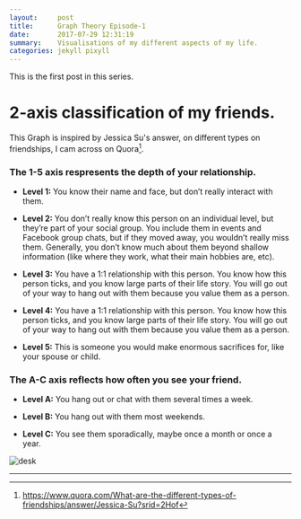 ```yaml
---
layout:     post
title:      Graph Theory Episode-1
date:       2017-07-29 12:31:19
summary:    Visualisations of my different aspects of my life.
categories: jekyll pixyll
---
```


This is the first post in this series.

# 2-axis classification of my friends.

This Graph is inspired by Jessica Su's answer, on different types on friendships, I cam across on Quora[^1].

### The 1-5 axis respresents the depth of your relationship.

* __Level 1:__ You know their name and face, but don’t really interact with them.

* __Level 2:__ You don’t really know this person on an individual level, but they’re part of your social group. You include them in events and Facebook group chats, but if they moved away, you wouldn’t really miss them. Generally, you don’t know much about them beyond shallow information (like where they work, what their main hobbies are, etc).

* __Level 3:__ You have a 1:1 relationship with this person. You know how this person ticks, and you know large parts of their life story. You will go out of your way to hang out with them because you value them as a person.

* __Level 4:__ You have a 1:1 relationship with this person. You know how this person ticks, and you know large parts of their life story. You will go out of your way to hang out with them because you value them as a person.

* __Level 5:__ This is someone you would make enormous sacrifices for, like your spouse or child.

### The A-C axis reflects how often you see your friend.

* __Level A:__ You hang out or chat with them several times a week.

* __Level B:__ You hang out with them most weekends.

* __Level C:__ You see them sporadically, maybe once a month or once a year.

![desk](https://pranavkhadpe.github.io/blog/images/Untitled-1.png)


---

[^1]: https://www.quora.com/What-are-the-different-types-of-friendships/answer/Jessica-Su?srid=2Hof 
